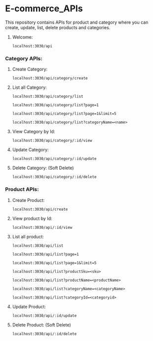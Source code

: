 # E-commerce_APIs
This repository contains APIs for product and category where you can create, update, list, delete products and categories.


1. Welcome:

       localhost:3030/api


### Category APIs:

1. Create Category:
    
       localhost:3030/api/category/create
       
2. List all Category:

       localhost:3030/api/category/list

       localhost:3030/api/category/list?page=1
       
       localhost:3030/api/category/list?page=1&limit=5
       
       localhost:3030/api/category/list?categoryName=<name>
       
3. View Category by Id:
     
       localhost:3030/api/category/:id/view
       
4. Update Category:

       localhost:3030/api/category/:id/update
       
5. Delete Category: (Soft Delete)

       localhost:3030/api/category/:id/delete


### Product APIs:

1. Create Product:

       localhost:3030/api/create
       
2. View product by Id:

       localhost:3030/api/:id/view
       
3. List all product:

       localhost:3030/api/list
       
       localhost:3030/api/list?page=1
       
       localhost:3030/api/list?page=1&limit=5
       
       localhost:3030/api/list?productSku=<sku>
       
       localhost:3030/api/list?productName=<productName>
       
       localhost:3030/api/list?categoryName=<categoryName>
       
       localhost:3030/api/list?categoryId=<categoryid>
       
4. Update Product:

       localhost:3030/api/:id/update
       
5. Delete Product: (Soft Delete)
 
       localhost:3030/api/:id/delete

